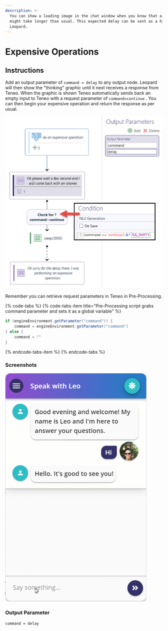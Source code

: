 ```yaml
---
description: >-
  You can show a loading image in the chat window when you know that a response
  might take longer than usual. This expected delay can be sent as a hint to
  Leopard.
---
```


# Expensive Operations

## Instructions

Add an output parameter of `command = delay` to any output node. Leopard will then show the "thinking" graphic until it next receives a response from Teneo. When the graphic is shown Teneo automatically sends back an empty input to Teneo with a request parameter of `command=continue` .  You can then begin your expensive operation and return the response as per usual. 

![](../../.gitbook/assets/delay.jpg)

Remember you can retrieve request parameters in Teneo in Pre-Processing.

{% code-tabs %}
{% code-tabs-item title="Pre-Processing script grabs command parameter and sets it as a global variable" %}
```groovy
if (engineEnvironment.getParameter("command")) {
	command = engineEnvironment.getParameter("command")
} else {
	command = ""
}
```
{% endcode-tabs-item %}
{% endcode-tabs %}

### Screenshots

![](../../.gitbook/assets/delayleopard.gif)

### Output Parameter

```text
command = delay
```

## 

